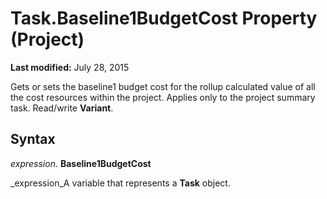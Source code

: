 
# Task.Baseline1BudgetCost Property (Project)

 **Last modified:** July 28, 2015

Gets or sets the baseline1 budget cost for the rollup calculated value of all the cost resources within the project. Applies only to the project summary task. Read/write  **Variant**.

## Syntax

 _expression_. **Baseline1BudgetCost**

 _expression_A variable that represents a  **Task** object.

